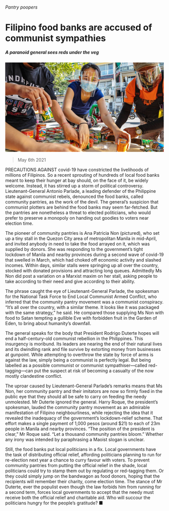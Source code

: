 ###### Pantry poopers

# Filipino food banks are accused of communist sympathies 

##### A paranoid general sees reds under the veg 

![image](images/20210508_ASP004_0.jpg) 

> May 6th 2021 

PRECAUTIONS AGAINST covid-19 have constricted the livelihoods of millions of Filipinos. So a recent sprouting of hundreds of local food banks meant to keep their hunger at bay should, on the face of it, be widely welcome. Instead, it has stirred up a storm of political controversy. Lieutenant-General Antonio Parlade, a leading defender of the Philippine state against communist rebels, denounced the food banks, called community pantries, as the work of the devil. The general’s suspicion that communist plotters are behind the food banks may seem far-fetched. But the pantries are nonetheless a threat to elected politicians, who would prefer to preserve a monopoly on handing out goodies to voters near election time.

The pioneer of community pantries is Ana Patricia Non (pictured), who set up a tiny stall in the Quezon City area of metropolitan Manila in mid-April, and invited anybody in need to take the food arrayed on it, which was supplied by donors. She was responding to the government’s tight lockdown of Manila and nearby provinces during a second wave of covid-19 that swelled in March, which had choked off economic activity and slashed incomes. Within days, similar stalls were springing up all over the country, stocked with donated provisions and attracting long queues. Admittedly Ms Non did post a variation on a Marxist maxim on her stall, asking people to take according to their need and give according to their ability.


The phrase caught the eye of Lieutenant-General Parlade, the spokesman for the National Task Force to End Local Communist Armed Conflict, who inferred that the community pantry movement was a communist conspiracy. “It’s all over the country, with a similar theme. It looks like it was packaged with the same strategy,” he said. He compared those supplying Ms Non with food to Satan tempting a gullible Eve with forbidden fruit in the Garden of Eden, to bring about humanity’s downfall.

The general speaks for the body that President Rodrigo Duterte hopes will end a half-century-old communist rebellion in the Philippines. This insurgency is moribund. Its leaders are nearing the end of their natural lives and its dwindling rank and file survive by extorting money from businesses at gunpoint. While attempting to overthrow the state by force of arms is against the law, simply being a communist is perfectly legal. But being labelled as a possible communist or communist sympathiser—called red-tagging—can put the suspect at risk of becoming a casualty of the now mostly clandestine conflict.

The uproar caused by Lieutenant-General Parlade’s remarks means that Ms Non, her community pantry and their imitators are now so firmly fixed in the public eye that they should all be safe to carry on feeding the needy unmolested. Mr Duterte ignored the general. Harry Roque, the president’s spokesman, lauded the community pantry movement as an admirable manifestation of Filipino neighbourliness, while rejecting the idea that it revealed the inadequacy of the government’s lockdown-relief scheme. That effort makes a single payment of 1,000 pesos (around $21) to each of 23m people in Manila and nearby provinces. “The position of the president is clear,” Mr Roque said. “Let a thousand community pantries bloom.” Whether any irony was intended by paraphrasing a Maoist slogan is unclear.

Still, the food banks put local politicians in a fix. Local governments have the task of distributing official relief, affording politicians planning to run for re-election next year a chance to curry favour with voters. To prevent community pantries from putting the official relief in the shade, local politicians could try to stamp them out by regulating or red-tagging them. Or they could simply jump on the bandwagon as food donors, hoping that the recipients will remember their charity, come election time. The stance of Mr Duterte, ever the populist even though the law forbids him from running for a second term, forces local governments to accept that the needy must receive both the official relief and charitable aid. Who will succour the politicians hungry for the people’s gratitude? ■

